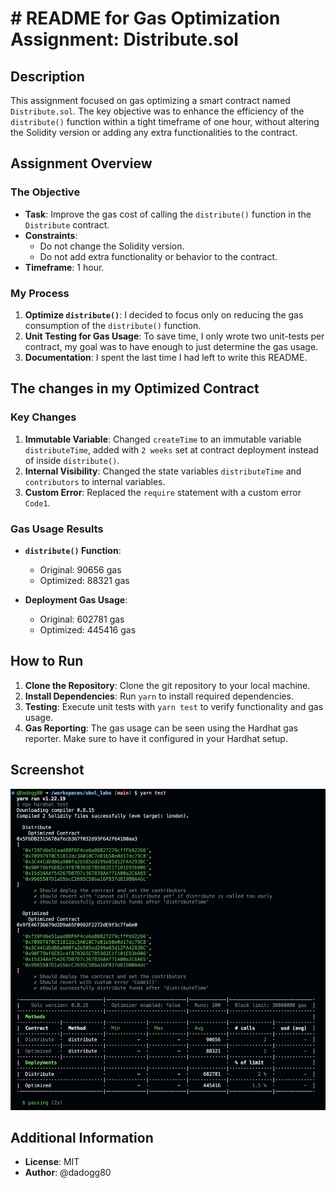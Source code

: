 # # README for Gas Optimization Assignment: Distribute.sol

## Description

This assignment focused on gas optimizing a smart contract named `Distribute.sol`. The key objective was to enhance the efficiency of the `distribute()` function within a tight timeframe of one hour, without altering the Solidity version or adding any extra functionalities to the contract.

## Assignment Overview

### The Objective

- **Task**: Improve the gas cost of calling the `distribute()` function in the `Distribute` contract.
- **Constraints**:
  - Do not change the Solidity version.
  - Do not add extra functionality or behavior to the contract.
- **Timeframe**: 1 hour.

### My Process

1. **Optimize `distribute()`**: I decided to focus only on reducing the gas consumption of the `distribute()` function.
2. **Unit Testing for Gas Usage**: To save time, I only wrote two unit-tests per contract, my goal was to have enough to just determine the gas usage.
3. **Documentation**: I spent the last time I had left to write this README.

## The changes in my Optimized Contract

### Key Changes

1. **Immutable Variable**: Changed `createTime` to an immutable variable `distributeTime`, added with `2 weeks` set at contract deployment instead of inside `distribute()`.
2. **Internal Visibility**: Changed the state variables `distributeTime` and `contributors` to internal variables.
3. **Custom Error**: Replaced the `require` statement with a custom error `Code1`.

### Gas Usage Results

- **`distribute()` Function**:
  - Original: 90656 gas
  - Optimized: 88321 gas

- **Deployment Gas Usage**:
  - Original: 602781 gas
  - Optimized: 445416 gas

## How to Run

1. **Clone the Repository**: Clone the git repository to your local machine.
2. **Install Dependencies**: Run `yarn` to install required dependencies.
3. **Testing**: Execute unit tests with `yarn test` to verify functionality and gas usage.
4. **Gas Reporting**: The gas usage can be seen using the Hardhat gas reporter. Make sure to have it configured in your Hardhat setup.

## Screenshot

![screenshot of Gas Reporter](/gas_usage.png)

## Additional Information

- **License**: MIT
- **Author**: @dadogg80
